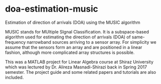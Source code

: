 # doa-estimation-music
Estimation of direction of arrivals (DOA) using the MUSIC algorithm

MUSIC stands for MUltiple SIgnal Classification. It is a subspace-based algorithm used for estimating the direction of arrivals (DOA) of same-frequency narrowband sources arriving to a sensor array. For simplicity we assume that the sensors form an array and are positioned in a linear fashion, although more complicated array structures is possible.

This was a MATLAB project for Linear Algebra course at Shiraz University which was lectured by Dr. Alireza Masnadi-Shirazi back in Spring 2017 semester. The project guide and some related papers and tutorials are also included.
